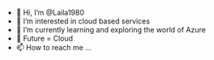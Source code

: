 - 👋 Hi, I’m @Laila1980
- 👀 I’m interested in cloud based services
- 🌱 I’m currently learning and exploring the world of Azure
- 💞️ Future = Cloud
- 📫 How to reach me ...

<!---
Laila1980/Laila1980 is a ✨ special ✨ repository because its `README.md` (this file) appears on your GitHub profile.
You can click the Preview link to take a look at your changes.
--->
